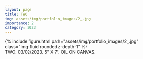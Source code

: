 ```yaml
---
layout: page
title: TWO
img: assets/img/portfolio_images/2_.jpg
importance: 2
category: 2023
---
```


<div class="row">
    <div class="col-sm mt-3 mt-md-0">
        {% include figure.html path="assets/img/portfolio_images/2_.jpg"  class="img-fluid rounded z-depth-1" %}
    </div>
</div>
<div class="caption">
    TWO. 03/02/2023. 5" X 7". OIL ON CANVAS.
</div>
